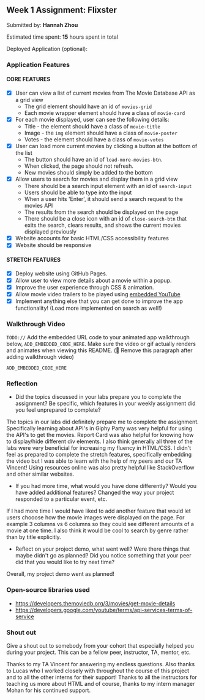 ## Week 1 Assignment: Flixster

Submitted by: **Hannah Zhou**

Estimated time spent: **15** hours spent in total

Deployed Application (optional): [](https://hannahgz.github.io/flixster_starter/)

### Application Features

#### CORE FEATURES

- [x] User can view a list of current movies from The Movie Database API as a grid view
  - The grid element should have an id of `movies-grid`
  - Each movie wrapper element should have a class of `movie-card`
- [x] For each movie displayed, user can see the following details:
  - Title - the element should have a class of `movie-title`
  - Image - the `img` element should have a class of `movie-poster`
  - Votes - the element should have a class of `movie-votes`
- [x] User can load more current movies by clicking a button at the bottom of the list
  - The button should have an id of `load-more-movies-btn`.
  - When clicked, the page should not refresh.
  - New movies should simply be added to the bottom
- [x] Allow users to search for movies and display them in a grid view
  - There should be a search input element with an id of `search-input`
  - Users should be able to type into the input
  - When a user hits 'Enter', it should send a search request to the movies API
  - The results from the search should be displayed on the page
  - There should be a close icon with an id of `close-search-btn` that exits the search, clears results, and shows the current movies displayed previously
- [x] Website accounts for basic HTML/CSS accessibility features
- [x] Website should be responsive

#### STRETCH FEATURES

- [x] Deploy website using GitHub Pages. 
- [x] Allow user to view more details about a movie within a popup.
- [x] Improve the user experience through CSS & animation.
- [x] Allow movie video trailers to be played using [embedded YouTube](https://support.google.com/youtube/answer/171780?hl=en)
- [x] Implement anything else that you can get done to improve the app functionality! (Load more implemented on search as well!)

### Walkthrough Video

`TODO://` Add the embedded URL code to your animated app walkthrough below, `ADD_EMBEDDED_CODE_HERE`. Make sure the video or gif actually renders and animates when viewing this README. (🚫 Remove this paragraph after adding walkthrough video)

`ADD_EMBEDDED_CODE_HERE`

### Reflection

* Did the topics discussed in your labs prepare you to complete the assignment? Be specific, which features in your weekly assignment did you feel unprepared to complete?

The topics in our labs did definitely prepare me to complete the assignment. Specifically learning about API's in Giphy Party was very helpful for using the API's to get the movies. Report Card was also helpful for knowing how to display/hide different div elements. I also think generally all three of the labs were very beneficial for increasing my fluency in HTML/CSS. I didn't feel as prepared to complete the stretch features, specifically embedding the video but I was able to learn with the help of my peers and our TA Vincent! Using resources online was also pretty helpful like StackOverflow and other similar websites.

* If you had more time, what would you have done differently? Would you have added additional features? Changed the way your project responded to a particular event, etc.
  
If I had more time I would have liked to add another feature that would let users chooose how the movie images were displayed on the page. For example 3 columns vs 6 columns so they could see different amounts of a movie at one time. I also think it would be cool to search by genre rather than by title explicitly.

* Reflect on your project demo, what went well? Were there things that maybe didn't go as planned? Did you notice something that your peer did that you would like to try next time?

Overall, my project demo went as planned! 


### Open-source libraries used

- https://developers.themoviedb.org/3/movies/get-movie-details 
- https://developers.google.com/youtube/terms/api-services-terms-of-service

### Shout out

Give a shout out to somebody from your cohort that especially helped you during your project. This can be a fellow peer, instructor, TA, mentor, etc.

Thanks to my TA Vincent for answering my endless questions. Also thanks to Lucas who I worked closely with throughout the course of this project and to all the other interns for their support! Thanks to all the instructors for teaching us more about HTML and of course, thanks to my intern manager Mohan for his continued support.
